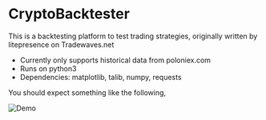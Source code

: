# CryptoBacktester
This is a backtesting platform to test trading strategies, originally written by litepresence on Tradewaves.net

- Currently only supports historical data from poloniex.com
- Runs on python3
- Dependencies: matplotlib, talib, numpy, requests

You should expect something like the following,

![Demo](https://imgur.com/a/D621R)

